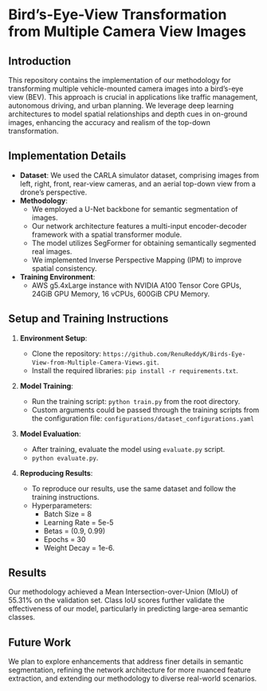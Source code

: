 # Bird’s-Eye-View Transformation from Multiple Camera View Images

## Introduction
This repository contains the implementation of our methodology for transforming multiple vehicle-mounted camera images into a bird’s-eye view (BEV). This approach is crucial in applications like traffic management, autonomous driving, and urban planning. We leverage deep learning architectures to model spatial relationships and depth cues in on-ground images, enhancing the accuracy and realism of the top-down transformation.

## Implementation Details
- **Dataset**: We used the CARLA simulator dataset, comprising images from left, right, front, rear-view cameras, and an aerial top-down view from a drone’s perspective.
- **Methodology**: 
    - We employed a U-Net backbone for semantic segmentation of images.
    - Our network architecture features a multi-input encoder-decoder framework with a spatial transformer module.
    - The model utilizes SegFormer for obtaining semantically segmented real images.
    - We implemented Inverse Perspective Mapping (IPM) to improve spatial consistency.
- **Training Environment**: 
    - AWS g5.4xLarge instance with NVIDIA A100 Tensor Core GPUs, 24GiB GPU Memory, 16 vCPUs, 600GiB CPU Memory.

## Setup and Training Instructions
1. **Environment Setup**:
    - Clone the repository: `https://github.com/RenuReddyK/Birds-Eye-View-from-Multiple-Camera-Views.git`.
    - Install the required libraries: `pip install -r requirements.txt`.

2. **Model Training**:
    - Run the training script: `python train.py` from the root directory.
    - Custom arguments could be passed through the training scripts from the configuration file: `configurations/dataset_configurations.yaml`

3. **Model Evaluation**:
    - After training, evaluate the model using `evaluate.py` script.
    - `python evaluate.py`.

5. **Reproducing Results**:
    - To reproduce our results, use the same dataset and follow the training instructions.
    - Hyperparameters: 
        - Batch Size = 8
        - Learning Rate = 5e-5
        - Betas = (0.9, 0.99)
        - Epochs = 30
        - Weight Decay = 1e-6.

## Results
Our methodology achieved a Mean Intersection-over-Union (MIoU) of 55.31% on the validation set. Class IoU scores further validate the effectiveness of our model, particularly in predicting large-area semantic classes.

## Future Work
We plan to explore enhancements that address finer details in semantic segmentation, refining the network architecture for more nuanced feature extraction, and extending our methodology to diverse real-world scenarios.

